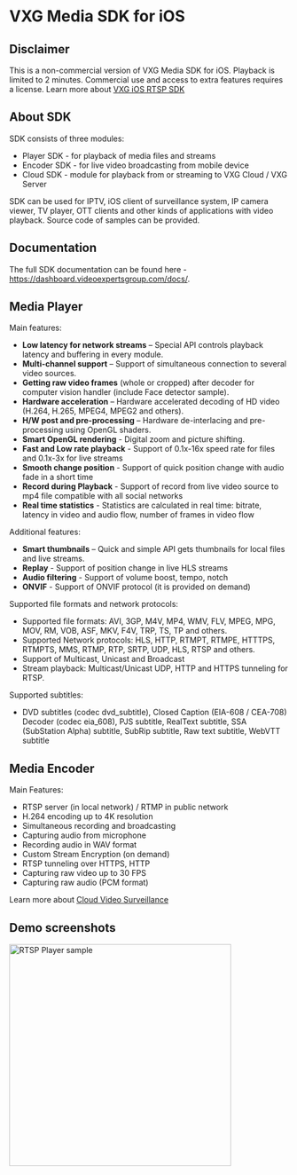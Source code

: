 

# VXG Media SDK for iOS

## Disclaimer
This is a non-commercial version of VXG Media SDK for iOS.  Playback is limited to 2 minutes.
Commercial use and access to extra features requires a license.  Learn more about <a href="https://www.videoexpertsgroup.com">VXG iOS RTSP SDK</a>

## About SDK
SDK consists of three modules:
- Player SDK - for playback of media files and streams
- Encoder SDK - for live video broadcasting from mobile device
- Cloud SDK - module for playback from or streaming to VXG Cloud / VXG Server

SDK can be used for IPTV, iOS client of surveillance system, IP camera viewer, TV player, OTT clients and other kinds of applications 
with video playback. Source code of samples can be provided.

## Documentation 
The full SDK documentation can be found here - https://dashboard.videoexpertsgroup.com/docs/.

## Media Player
   Main features:
   * **Low latency for network streams** – Special API controls playback latency and buffering in every module.
   * **Multi-channel support** – Support of simultaneous connection to several video sources.
   * **Getting raw video frames** (whole or cropped) after decoder for computer vision handler (include Face detector sample).
   * **Hardware acceleration** – Hardware accelerated decoding of HD video (H.264, H.265, MPEG4, MPEG2 and others).
   * **H/W post and pre-processing** – Hardware de-interlacing and pre-processing using OpenGL shaders.
   * **Smart OpenGL rendering** - Digital zoom and picture shifting.
   * **Fast and Low rate playback** - Support of 0.1x-16x speed rate for files and 0.1x-3x for live streams
   * **Smooth change position** - Support of quick position change with audio fade in a short time
   * **Record during Playback** - Support of record from live video source to mp4 file compatible with all social networks
   * **Real time statistics** - Statistics are calculated in real time: bitrate, latency in video and audio flow, number of frames in video flow
   
   Additional features:
   * **Smart thumbnails** – Quick and simple API gets thumbnails for local files and live streams.
   * **Replay** - Support of position change in live HLS streams
   * **Audio filtering** - Support of volume boost, tempo, notch
   * **ONVIF** - Support of ONVIF protocol (it is provided on demand) 
   
   Supported file formats and network protocols:
   * Supported file formats: AVI, 3GP, M4V, MP4, WMV, FLV, MPEG, MPG, MOV, RM, VOB, ASF, MKV, F4V, TRP, TS, TP and others.
   * Supported Network protocols: HLS, HTTP, RTMPT, RTMPE, HTTTPS, RTMPTS, MMS, RTMP, RTP, SRTP, UDP, HLS, RTSP and others.
   * Support of Multicast, Unicast and Broadcast
   * Stream playback: Multicast/Unicast UDP, HTTP and HTTPS tunneling for RTSP.
   
   Supported subtitles:
   * DVD subtitles (codec dvd_subtitle), Closed Caption (EIA-608 / CEA-708) Decoder (codec eia_608), PJS subtitle, RealText subtitle, SSA (SubStation Alpha) subtitle, SubRip subtitle, Raw text subtitle, WebVTT subtitle
   
## Media Encoder
   Main Features:
   * RTSP server (in local network) / RTMP in public network
   * H.264 encoding up to 4K resolution  
   * Simultaneous recording and broadcasting
   * Capturing audio from microphone
   * Recording audio in WAV format
   * Custom Stream Encryption (on demand)
   * RTSP tunneling over HTTPS, HTTP
   * Capturing raw video up to 30 FPS
   * Capturing raw audio (PCM format)

Learn more about <a href="www.videoexpertsgroup.com">Cloud Video Surveillance</a>
   
## Demo screenshots
<img src="http://www.videoexpertsgroup.com/git/iphone_rtsp.png" alt="RTSP Player sample" width="400">
